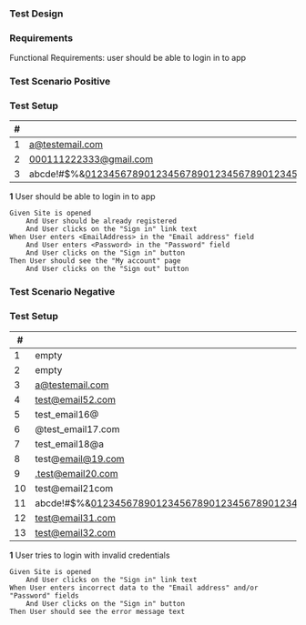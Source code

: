### Test Design

### Requirements

Functional Requirements: user should be able to login in to app

### Test Scenario Positive

### Test Setup

| # | EmailAddress | Password |
| - | ------------ | -------- |
| 1 | a@testemail.com | ebcde |
| 2 | 000111222333@gmail.com | 1234567890 |
| 3 | abcde!#$%&0123456789012345678901234567890123456789012345678901234567890123456789012345678901234567890123456789012345678@gmai.com | password_1234567890123456!@#$%&+ |

**1** User should be able to login in to app
```gherkin
Given Site is opened
    And User should be already registered
    And User clicks on the "Sign in" link text
When User enters <EmailAddress> in the "Email address" field
    And User enters <Password> in the "Password" field
    And User clicks on the "Sign in" button
Then User should see the "My account" page
    And User clicks on the "Sign out" button
```

### Test Scenario Negative

### Test Setup

| # | EmailAddress | Password |
| - | ------------ | -------- |
| 1 | empty | empty |
| 2 | empty | ebcde |
| 3 | a@testemail.com | empty |
| 4 | test@email52.com | ebcde |
| 5 | test_email16@ | abcde |
| 6 | @test_email17.com | abcde | 
| 7 | test_email18@a | abcde | 
| 8 | test@email@19.com | abcde |
| 9 | .test@email20.com | abcde |
| 10 | test@email21com | abcde |
| 11 | abcde!#$%&01234567890123456789012345678901234567890123456789012345678901234567890123456789012345678901234567890123456789@gmai.com | abcde |
| 12 | test@email31.com | 1234 |
| 13 | test@email32.com | password_12345678901234567!@#$%&+ |

**1** User tries to login with invalid credentials
```gherkin
Given Site is opened
    And User clicks on the "Sign in" link text
When User enters incorrect data to the "Email address" and/or "Password" fields
    And User clicks on the "Sign in" button
Then User should see the error message text
```
